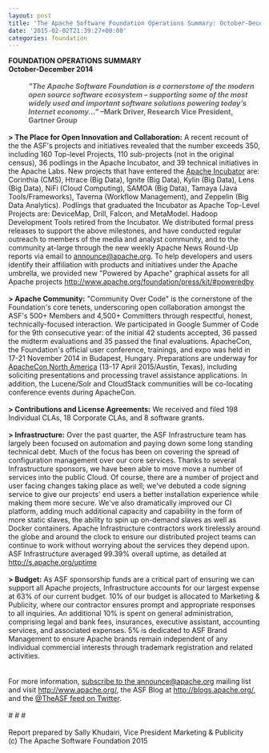 ```yaml
---
layout: post
title: 'The Apache Software Foundation Operations Summary: October-December 2014'
date: '2015-02-02T21:39:27+00:00'
categories: foundation
---
```

<div><b>FOUNDATION OPERATIONS SUMMARY</b></div> 
  <div><b>October-December 2014</b></div> 
  <div><b><br /></b></div> 
  <blockquote style="margin: 0px 0px 0px 40px; border: none; padding: 0px;"> 
    <div><b><i>&quot;The Apache Software Foundation is a cornerstone of the modern open source software ecosystem – supporting some of the most widely used and important software solutions powering today’s Internet economy...&quot;</i> –Mark Driver, Research Vice President, Gartner Group</b></div> 
  </blockquote> 
  <div><br /></div> 
  <div><b>&gt; The Place for Open Innovation and Collaboration:</b> A recent recount of the the ASF's projects and initiatives revealed that the number exceeds 350, including 160 Top-level Projects, 110 sub-projects (not in the original census), 36 podlings in the Apache Incubator, and 39 technical initiatives in the Apache Labs. New projects that have entered the <a href="http://incubator.apache.org/">Apache Incubator</a> are: Corinthia (CMS), Htrace (Big Data), Ignite (Big Data), Kylin (Big Data), Lens (Big Data), NiFi (Cloud Computing), SAMOA (Big Data), Tamaya (Java Tools/Frameworks), Taverna (Workflow Management), and Zeppelin (Big Data Analytics). Podlings that graduated the Incubator as Apache Top-Level Projects are: DeviceMap, Drill, Falcon, and MetaModel. Hadoop Development Tools retired from the Incubator. We distributed formal press releases to support the above milestones, and have conducted regular outreach to members of the media and analyst community, and to the community at-large through the new weekly Apache News Round-Up reports via email to <a href="http://www.apache.org/foundation/mailinglists.html#foundation-announce">announce@apache.org</a>. To help developers and users identify their affiliation with products and initiatives under the Apache umbrella, we provided new &quot;Powered by Apache&quot; graphical assets for all Apache projects <a href="http://www.apache.org/foundation/press/kit/#poweredby">http://www.apache.org/foundation/press/kit/#poweredby</a></div> 
  <div><br /></div> 
  <div><b>&gt; Apache Community:</b> &quot;Community Over Code&quot; is the cornerstone of the Foundation's core tenets, underscoring open collaboration amongst the ASF's 500+ Members and 4,500+ Committers through respectful, honest, technically-focused interaction. We participated in Google Summer of Code for the 9th consecutive year: of the initial 42 students accepted, 36 passed the midterm evaluations and 35 passed the final evaluations. ApacheCon, the Foundation's official user conference, trainings, and expo was held in 17-21 November 2014 in Budapest, Hungary. Preparations are underway for <a href="http://apachecon.com/">ApacheCon North America</a> (13-17 April 2015/Austin, Texas), including soliciting presentations and processing travel assistance applications. In addition, the Lucene/Solr and CloudStack communities will be co-locating conference events during ApacheCon.</div> 
  <div><br /></div> 
  <div><b>&gt; Contributions and License Agreements:</b> We received and filed 198 Individual CLAs, 18 Corporate CLAs, and 8 software grants.</div> 
  <div><br /></div> 
  <div><b>&gt; Infrastructure:</b> Over the past quarter, the ASF Infrastructure team has largely been focused on automation and paying down some long standing technical debt. Much of the focus has been on covering the spread of configuration management over our core services. Thanks to several Infrastructure sponsors, we have been able to move move a number of services into the public Cloud. Of course, there are a number of project and user facing changes taking place as well; we've debuted a code signing service to give our projects' end users a better installation experience while making them more secure. We've also dramatically improved our CI platform, adding much additional capacity and capability in the form of more static slaves, the ability to spin up on-demand slaves as well as Docker containers. Apache Infrastructure contractors work tirelessly around the globe and around the clock to ensure our distributed project teams can continue to work without worrying about the services they depend upon. ASF Infrastructure averaged 99.39% overall uptime, as detailed at <a href="http://s.apache.org/uptime">http://s.apache.org/uptime</a></div> 
  <div><br /></div> 
  <div><b>&gt; Budget:</b> As ASF sponsorship funds are a critical part of ensuring we can support all Apache projects, Infrastructure accounts for our largest expense at 63% of our current budget. 10% of our budget is allocated to Marketing &amp; Publicity, where our contractor ensures prompt and appropriate responses to all inquiries. An additional 10% is spent on general administration, comprising legal and bank fees, insurances, executive assistant, accounting services, and associated expenses. 5% is dedicated to ASF Brand Management to ensure Apache brands remain independent of any individual commercial interests through trademark registration and related activities.</div> 
  <div><br /></div> 
  <div><br /></div> 
  <div>For more information, <a href="http://www.apache.org/foundation/mailinglists.html#foundation-announce">subscribe to the announce@apache.org</a> mailing list and visit <a href="http://www.apache.org/">http://www.apache.org/</a>, the ASF Blog at <a href="http://blogs.apache.org/">http://blogs.apache.org/</a>, and the <a href="https://twitter.com/TheASF">@TheASF feed on Twitter</a>.</div> 
  <div><br /></div> 
  <div># # #</div> 
  <div><br /></div> 
  <div>Report prepared by Sally Khudairi, Vice President Marketing &amp; Publicity</div> 
  <div>(c) The Apache Software Foundation 2015</div>
